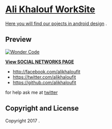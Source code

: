 # [Ali Khalouf WorkSite](http://fb.me/alikhaloufcoder)

[Here you will find our pojects in android design](https://android.com) .

## Preview

[![ Wonder Code](https://scontent.fhrk1-1.fna.fbcdn.net/v/t1.0-9/22089862_1492181614209778_1489086881014054561_n.png?oh=cf7b6b24557f33b39d6e2edcb0d80552&oe=5A7C8A4C)](https://blackrockdigital.github.io/startbootstrap-one-page-wonder/)

**[View SOCIAL NETWORKS PAGE](https://blackrockdigital.github.io/startbootstrap-one-page-wonder/)**


* http://facebook.com/alikhaloufit
* https://twitter.com/alikhaloufit
* https://github.com/alikhaloufit

for help ask me at [twitter](https://twitter.com/alikhaloufit)

## Copyright and License

Copyright 2017 .
